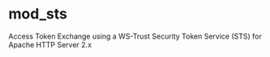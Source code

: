 # mod_sts
Access Token Exchange using a WS-Trust Security Token Service (STS) for Apache HTTP Server 2.x
